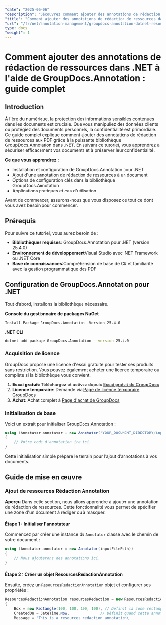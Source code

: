 ```yaml
---
"date": "2025-05-06"
"description": "Découvrez comment ajouter des annotations de rédaction de ressources aux PDF avec GroupDocs.Annotation pour .NET. Protégez vos informations sensibles et renforcez la sécurité de vos documents grâce à ce guide détaillé."
"title": "Comment ajouter des annotations de rédaction de ressources dans .NET à l'aide de GroupDocs.Annotation ? Un guide complet"
"url": "/fr/net/annotation-management/groupdocs-annotation-dotnet-resource-redaction/"
type: docs
"weight": 1
---
```


# Comment ajouter des annotations de rédaction de ressources dans .NET à l'aide de GroupDocs.Annotation : guide complet

## Introduction

À l'ère du numérique, la protection des informations sensibles contenues dans les documents est cruciale. Que vous manipuliez des données clients ou protégiez des documents personnels, la confidentialité est primordiale. Ce guide complet explique comment ajouter des annotations de rédaction de ressources aux PDF grâce à la puissante bibliothèque GroupDocs.Annotation dans .NET. En suivant ce tutoriel, vous apprendrez à sécuriser efficacement vos documents et à préserver leur confidentialité.

**Ce que vous apprendrez :**
- Installation et configuration de GroupDocs.Annotation pour .NET
- Ajout d'une annotation de rédaction de ressources à un document
- Options de configuration clés dans la bibliothèque GroupDocs.Annotation
- Applications pratiques et cas d'utilisation

Avant de commencer, assurons-nous que vous disposez de tout ce dont vous avez besoin pour commencer.

## Prérequis

Pour suivre ce tutoriel, vous aurez besoin de :

- **Bibliothèques requises**: GroupDocs.Annotation pour .NET (version 25.4.0)
- **Environnement de développement**Visual Studio avec .NET Framework ou .NET Core
- **Base de connaissances**:Compréhension de base de C# et familiarité avec la gestion programmatique des PDF

## Configuration de GroupDocs.Annotation pour .NET

Tout d’abord, installons la bibliothèque nécessaire.

**Console du gestionnaire de packages NuGet**
```shell
Install-Package GroupDocs.Annotation -Version 25.4.0
```

**\.NET CLI**
```bash
dotnet add package GroupDocs.Annotation --version 25.4.0
```

### Acquisition de licence

GroupDocs propose une licence d'essai gratuite pour tester ses produits sans restriction. Vous pouvez également acheter une licence temporaire ou complète si la bibliothèque vous convient.

1. **Essai gratuit**: Téléchargez et activez depuis [Essai gratuit de GroupDocs](https://releases.groupdocs.com/annotation/net/)
2. **Licence temporaire**: Demande via [Page de licence temporaire GroupDocs](https://purchase.groupdocs.com/temporary-license/)
3. **Achat**: Achat complet à [Page d'achat de GroupDocs](https://purchase.groupdocs.com/buy)

### Initialisation de base

Voici un extrait pour initialiser GroupDocs.Annotation :

```csharp
using (Annotator annotator = new Annotator("YOUR_DOCUMENT_DIRECTORY/input.pdf"))
{
    // Votre code d'annotation ira ici.
}
```

Cette initialisation simple prépare le terrain pour l’ajout d’annotations à vos documents.

## Guide de mise en œuvre

### Ajout de ressources Rédaction Annotation

**Aperçu**
Dans cette section, nous allons apprendre à ajouter une annotation de rédaction de ressources. Cette fonctionnalité vous permet de spécifier une zone d'un document à rédiger ou à masquer.

#### Étape 1 : Initialiser l'annotateur
Commencez par créer une instance du `Annotator` classe avec le chemin de votre document :

```csharp
using (Annotator annotator = new Annotator(inputFilePath))
{
    // Nous ajouterons des annotations ici.
}
```

#### Étape 2 : Créer un objet ResourcesRedactionAnnotation
Ensuite, créez un `ResourcesRedactionAnnotation` objet et configurer ses propriétés :

```csharp
ResourcesRedactionAnnotation resourcesRedaction = new ResourcesRedactionAnnotation
{
    Box = new Rectangle(100, 100, 100, 100), // Définit la zone rectangulaire pour la rédaction
    CreatedOn = DateTime.Now,              // Définit quand cette annotation a été créée
    Message = "This is a resources redaction annotation\